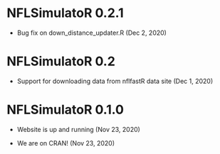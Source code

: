 # NFLSimulatoR 0.2.1

* Bug fix on down_distance_updater.R (Dec 2, 2020)

# NFLSimulatoR 0.2

* Support for downloading data from nflfastR data site (Dec 1, 2020)

# NFLSimulatoR 0.1.0

* Website is up and running (Nov 23, 2020)

* We are on CRAN! (Nov 23, 2020)

